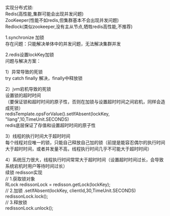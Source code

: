 实现分布式锁:  
Redis(高性能,集群可能会出现并发问题)  
ZooKeeper(性能不如redis,但集群基本不会出现并发问题)  
Redlock(类似zookeeper,没有主从节点,牺牲redis高性能,不推荐)

1.synchronize 加锁  
存在问题：只能解决单体中的并发问题，无法解决集群并发  
  
2.redis设置lockKey加锁  
问题与解决方案：  

1）异常导致的死锁  
try catch finally 解决，finally中释放锁  

2）jvm宕机导致的死锁  
设置锁的超时时间  
（要保证锁和超时时间的原子性，否则在加锁与设置超时时间之间宕机，同样会造成死锁）  
redisTemplate.opsForValue().setIfAbsent(lockKey, "liang",10,TimeUnit.SECONDS)  
redis底层保证了存值和设置超时时间的原子性  

3）线程的执行时间大于超时时间  
每个线程对应唯一的锁，只能自己释放自己加的锁（前提是能容忍偶尔的执行时间大于超时时间，或者并发量不高，线程执行时间几乎不可能大于超时时间）  

4）系统压力很大，线程执行时间常常大于超时时间（设置超时时间过长，会导致系统宕机时用户等待时间过长）  
续锁 redisson实现  
// 1.获取锁对象  
RLock redissonLock = redisson.getLock(lockKey);  
// 2.加锁 .setIfAbsent(lockKey, clientId,30,TimeUnit.SECONDS)  
redissonLock.lock();  
// 3.释放锁  
redissonLock.unlock();  
